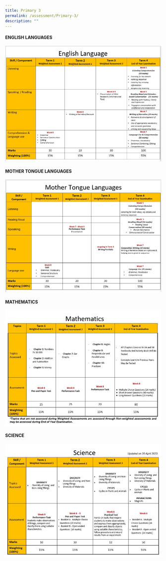 ```yaml
---
title: Primary 3
permalink: /assessment/Primary-3/
description: ""
---
```

#### **ENGLISH LANGUAGES**

![](/images/Fuhua%20Experience/Teaching%20and%20Learning%20@%20Fuhua/Assessment/Primary%203/p3%20english.JPG)

#### **MOTHER TONGUE LANGUAGES**

![](/images/Fuhua%20Experience/Teaching%20and%20Learning%20@%20Fuhua/Assessment/Primary%203/p3%20mtl.JPG)

#### **MATHEMATICS**

![](/images/Fuhua%20Experience/Teaching%20and%20Learning%20@%20Fuhua/Assessment/Primary%203/p3%20math.JPG)

#### **SCIENCE**

![](/images/Fuhua%20Experience/Teaching%20and%20Learning%20@%20Fuhua/Assessment/Primary%203/p3%20science.JPG)